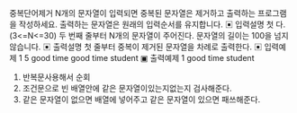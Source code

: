 중복단어제거
N개의 문자열이 입력되면 중복된 문자열은 제거하고 출력하는 프로그램을 작성하세요.
출력하는 문자열은 원래의 입력순서를 유지합니다.
▣ 입력설명
첫 다.(3<=N<=30)
두 번째 줄부터 N개의 문자열이 주어진다. 문자열의 길이는 100을 넘지 않습니다.
▣ 출력설명
첫 줄부터 중복이 제거된 문자열을 차례로 출력한다.
▣ 입력예제 1
5
good
time
good
time
student
▣ 출력예제 1
good
time
student

1. 반복문사용해서 순회
2. 조건문으로 빈 배열안에 같은 문자열이있는지없는지 검사해준다.
3. 같은 문자열이 없으면 배열에 넣어주고 같은 문자열이 있으면
   패쓰해준다.
